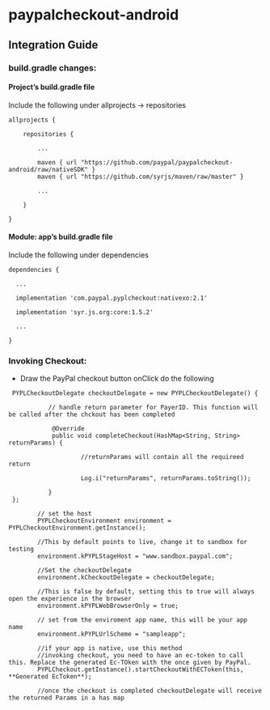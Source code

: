# paypalcheckout-android

## Integration Guide

### build.gradle changes:

#### Project’s build.gradle file

Include the following under allprojects -> repositories

```
allprojects {

    repositories {
    
        ...
        
        maven { url "https://github.com/paypal/paypalcheckout-android/raw/nativeSDK" }
        maven { url "https://github.com/syrjs/maven/raw/master" }
        
        ...
        
    }
    
}
```



#### Module: app’s build.gradle file

Include the following under dependencies

```
dependencies {

  ...
  
  implementation 'com.paypal.pyplcheckout:nativexo:2.1'
  
  implementation 'syr.js.org:core:1.5.2'
  
  ...
  
}
```

### Invoking Checkout:

- Draw the PayPal checkout button onClick do the following

```
 PYPLCheckoutDelegate checkoutDelegate = new PYPLCheckoutDelegate() { 
           
           // handle return parameter for PayerID. This function will be called after the chckout has been completed
            
            @Override
            public void completeCheckout(HashMap<String, String> returnParams) {
            
                    //returnParams will contain all the requireed return 
                    
                    Log.i("returnParams", returnParams.toString());
                    
           }
 };
 
        // set the host
        PYPLCheckoutEnvironment environment = PYPLCheckoutEnvironment.getInstance();
        
        //This by default points to live, change it to sandbox for testing
        environment.kPYPLStageHost = "www.sandbox.paypal.com";
        
        //Set the checkoutDelegate
        environment.kCheckoutDelegate = checkoutDelegate;
        
        //This is false by default, setting this to true will always open the experience in the browser
        environment.kPYPLWebBrowserOnly = true;
        
        // set from the enviroment app name, this will be your app name
        environment.kPYPLUrlScheme = "sampleapp";
        
        //if your app is native, use this method
        //invoking checkout, you need to have an ec-token to call this. Replace the generated Ec-TOken with the once given by PayPal.
        PYPLCheckout.getInstance().startCheckoutWithECToken(this, **Generated EcToken**);
        
        //once the checkout is completed checkoutDelegate will receive the returned Params in a has map
            
```





